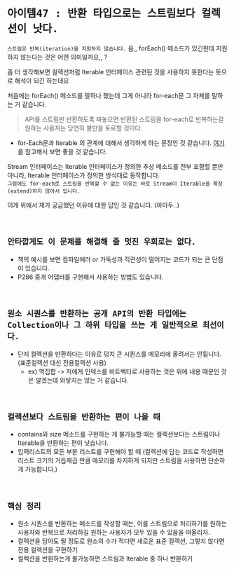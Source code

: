 # `아이템47 : 반환 타입으로는 스트림보다 컬렉션이 낫다.`

`스트림은 반복(iteration)을 지원하지 않습니다.` 음,, forEach() 메소드가 있긴한데 지원하지 않는다는 것은 어떤 의미일까요,, ?

좀 더 생각해보면 컬렉션처럼 Iterable 인터페이스 관련된 것을 사용하지 못한다는 뜻으로 해석이 되긴 하는데요 

처음에는 forEach() 메소드를 말하나 했는데 그게 아니라 for-each문 그 자체를 말하는 거 같습니다. 
 
> API를 스트림만 반환하도록 짜놓으면 반환된 스트림을 for-each로 반복하는걸 원하는 사용자는 당연히 불만을 토로할 것이다.

- for-Each문과 Iterable 의 관계에 대해서 생각하게 하는 문장인 것 같습니다. [여기](http://wonwoo.ml/index.php/post/1812) 를 참고해서 보면 좋을 것 같습니다.


Stream 인터페이스는 Iterable 인터페이스가 정의한 추상 메소드를 전부 포함할 뿐만 아니라, Iterable 인터페이스가 정의한 방식대로 동작합니다.  
`그럼에도 for-each로 스트림을 반복할 수 없는 이유는 바로 Stream이 Iterable을 확장(extend)하지 않아서 입니다.`

이게 위에서 제가 궁금했던 이유에 대한 답인 것 같습니다. (아마두..)

<br>

## `안타깝게도 이 문제를 해결해 줄 멋진 우회로는 없다.`

- 책의 예시를 보면 컴파일에러 or 가독성과 직관성이 떨어지는 코드가 되는 큰 단점이 있습니다.
- P286 중개 어댑터를 구현해서 사용하는 방법도 있습니다. 

<br>

## `원소 시퀀스를 반환하는 공개 API의 반환 타입에는 Collection이나 그 하위 타입을 쓰는 게 일반적으로 최선이다.`

- 단지 컬렉션을 반환하다는 이유로 덩치 큰 시퀀스를 메모리에 올려서는 안됩니다. (표준컬렉션 대신 전용컬렉션 사용)
    - ex) 멱집합 -> 저에게 인덱스를 비트벡터로 사용하는 것은 위에 내용 때문인 것은 알겠는데 와닿지는 않는 거 같습니다.
    

<br>

## `컬렉션보다 스트림을 반환하는 편이 나을 때`

- contains와 size 메소드를 구현하는 게 불가능할 때는 컬렉션보다는 스트림이나 Iterable을 반환하는 편이 낫습니다.
- 입력리스트의 모든 부분 리스트를 구현해야 할 때 (컬렉션에 담는 코드로 작성하면 리스트 크기의 거듭제곱 만큼 메모리를 차지하게 되지만 스트림을 사용하면 단순하게 가능합니다.)

<br>

## `핵심 정리`

- 원소 시퀀스를 반환하는 메소드를 작성할 때는, 이를 스트림으로 처리하기를 원하는 사용자와 반복으로 처리하길 원하는 사용자가 모두 있을 수 있음을 떠올리자.
- 컬렉션을 담아도 될 정도로 원소의 수가 적다면 새로운 표준 컬렉션, 그렇지 않다면 전용 컬렉션을 구현하기
- 컬렉션을 반환하는게 불가능하면 스트림과 Iterable 중 하나 반환하기


